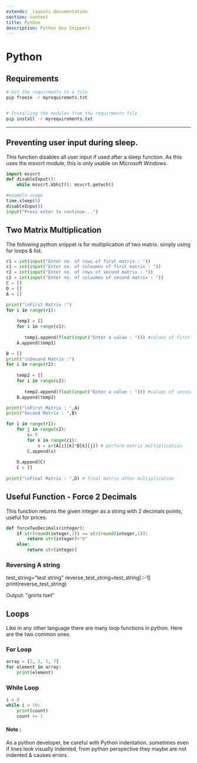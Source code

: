 ```yaml
---
extends: _layouts.documentation
section: content
title: Python
description: Python Dev Snippets
---
```


# Python

## Requirements

```bash
# Get the requirments to a file
pip freeze -r myrequiremets.txt


# Installing the modules from the requirments file
pip install -r myrequirements.txt


```

--- 

## Preventing user input during sleep. 

This function disables all user input if used after a sleep function. As this uses the msvcrt module, this is only usable on Microsoft Windows.

```python
import msvcrt
def disableInput():
    while msvcrt.kbhit(): msvcrt.getwch()

#example usage
time.sleep(5)
disableInput()
input("Press enter to continue...")

```


## Two Matrix Multiplication 

The following python snippet is for multiplication of two matrix. simply using for loops & list.

```python
r1 = int(input("Enter no. of rows of first matrix : "))
c1 = int(input("Enter no. of coloumns of first matrix : "))
r2 = int(input("Enter no. of rows of second matrix : "))
c2 = int(input("Enter no. of coloumns of second matrix : "))
C = []
D = []
A = []

print("\nFirst Matrix :")
for i in range(r1):
    
    temp1 = []
    for i in range(c1):
        
       temp1.append(float(input("Enter a value : "))) #values of first matrix
    A.append(temp1)

B = []
print("\nSecond Matrix :")
for i in range(r2):
    
    temp2 = []
    for i in range(c2):
        
       temp2.append(float(input("Enter a value : "))) #values of second matrix
    B.append(temp2)

print("\nFirst Matrix : ",A)
print("Second Matrix : ",B)

for i in range(r1):
    for j in range(c2):
        s= 0
        for k in range(c1):
            s = s+(A[i][k]*B[k][j]) # perform matrix multiplication
        C.append(s)
  
    D.append(C)
    C = []
 
print("\nFinal Matrix : ",D) # final matrix after multiplication

```
## Useful Function - Force 2 Decimals
This function returns the given integer as a string with 2 decimals points, useful for prices.
```python
def forceTwoDecimals(integer):
    if str(round(integer,2)) == str(round(integer,1)):
        return str(integer)+"0"
    else: 
        return str(integer)
```

### Reversing A string
test_string="test string"
reverse_test_string=test_string[::-1]
print(reverse_test_string)

Output: "gnirts tset"

## Loops
Like in any other language there are many loop functions in python. Here are the two common ones.

### For Loop
```python
array = [2, 3, 5, 7]
for element in array:
    print(element)
```

### While Loop
```python
i = 0
while i < 10:
    print(count)
    count += 1
```

#### Note :
As a python developer, be careful with Python indentation. sometimes even if lines look visually indented, from python perspective they maybe are not indented & causes errors.

